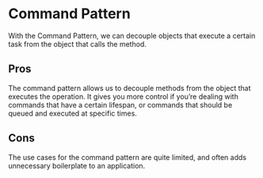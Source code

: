 # Command Pattern

With the Command Pattern, we can decouple objects that execute a certain task from the object that calls the method.

## Pros

The command pattern allows us to decouple methods from the object that executes the operation. It gives you more control if you’re dealing with commands that have a certain lifespan, or commands that should be queued and executed at specific times.

## Cons

The use cases for the command pattern are quite limited, and often adds unnecessary boilerplate to an application.


